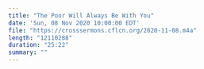 ```yaml
---
title: "The Poor Will Always Be With You"
date: 'Sun, 08 Nov 2020 10:00:00 EDT'
file: "https://crosssermons.cflcn.org/2020-11-08.m4a"
length: "12110288"
duration: "25:22"
summary: ""
---
```


